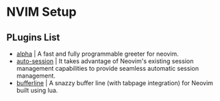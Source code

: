 # NVIM Setup

## PLugins List
- [alpha](https://github.com/goolord/alpha-nvim) | A fast and fully programmable greeter for neovim.
- [auto-session](https://github.com/rmagatti/auto-session) | It takes advantage of Neovim's existing session management capabilities to provide seamless automatic session management.
- [bufferline](https://github.com/akinsho/bufferline.nvim) | A snazzy buffer line (with tabpage integration) for Neovim built using lua.
